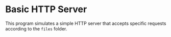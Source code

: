 # Basic HTTP Server

This program simulates a simple HTTP server that accepts specific requests according to the `files` folder.
